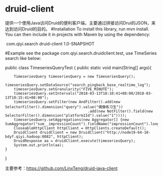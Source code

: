 # druid-client
提供一个使用Java访问Druid的便利客户端，主要通过拼接访问Drui的JSON，来达到访问Druid的目的。
#Installation
To install this library, run mvn install. You can then include it in projects with Maven by using the dependency:

<dependency>
  <groupId>com.qiyi.search</groupId>
  <artifactId>druid-client</artifactId>
  <version>1.0-SNAPSHOT</version>
</dependency>

#Example
see the package com.qiyi.search.druidclient.test, use TimeSeries search like below:

public class TimeseriesQueryTest {
    public static void main(String[] args){

        TimeseriesQuery timeseriesQuery = new TimeseriesQuery();
        timeseriesQuery.setDataSource("search_pingback_base_realtime_log");
        timeseriesQuery.setGranularity("FIVE_MINUTE");
        timeseriesQuery.setIntervals("2018-03-13T18:10:41+08:00/2018-03-13T18:15:41+08:00");
        timeseriesQuery.setFilter(new AndFilter().add(new SelectorFilter().dimension("query").value("偶像练习生"))
                                          .add(new NotFilter().field(new SelectorFilter().dimension("platform1Id").value("1"))));
        timeseriesQuery.setAggregations(new Aggregator[] {new SumAggregator("sum__impressionCount").fieldName("impressionCount").longSum()});
        CloseableHttpClient httpClient = HttpClients.createDefault();
        DruidClient druidClient = new DruidClient("http://node19-64-10-bdyf.qiyi.hadoop:8082", httpClient);
        DruidResponse aa = druidClient.execute(timeseriesQuery);
        System.out.println(aa);
    }

}


主要参考：https://github.com/LinxTeng/druid-java-client
